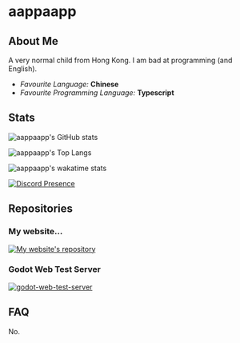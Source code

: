 # aappaapp

## About Me

A very normal child from Hong Kong. I am bad at programming (and English).

-   _Favourite Language:_ **Chinese**
-   _Favourite Programming Language:_ **Typescript**

## Stats

![aappaapp's GitHub stats](https://github-readme-stats.vercel.app/api?username=aappaapp&include_all_commits=true&show_icons=true&theme=dark)

![aappaapp's Top Langs](https://github-readme-stats.vercel.app/api/top-langs/?username=aappaapp&layout=donut&theme=dark)

![aappaapp's wakatime stats](https://github-readme-stats.vercel.app/api/wakatime?username=adenpun&theme=dark)

[![Discord Presence](https://lanyard.cnrad.dev/api/570593016843206672)](https://discord.com/users/570593016843206672)

## Repositories

### My website...

[![My website's repository](https://github-readme-stats.vercel.app/api/pin/?username=aappaapp&repo=website&theme=dark)](https://github.com/aappaapp/website)

### Godot Web Test Server

[![godot-web-test-server](https://github-readme-stats.vercel.app/api/pin/?username=meliyn&repo=godot-web-test-server&theme=dark)](https://github.com/meliyn/godot-web-test-server)

## FAQ

No.
